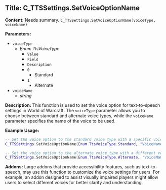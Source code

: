 ## Title: C_TTSSettings.SetVoiceOptionName

**Content:**
Needs summary.
`C_TTSSettings.SetVoiceOptionName(voiceType, voiceName)`

**Parameters:**
- `voiceType`
  - *Enum.TtsVoiceType*
    - `Value`
    - `Field`
    - `Description`
    - `0`
      - Standard
    - `1`
      - Alternate
- `voiceName`
  - *string*

**Description:**
This function is used to set the voice option for text-to-speech settings in World of Warcraft. The `voiceType` parameter allows you to choose between standard and alternate voice types, while the `voiceName` parameter specifies the name of the voice to be used.

**Example Usage:**
```lua
-- Set the voice option to the standard voice type with a specific voice name
C_TTSSettings.SetVoiceOptionName(Enum.TtsVoiceType.Standard, "VoiceName1")

-- Set the voice option to the alternate voice type with a different voice name
C_TTSSettings.SetVoiceOptionName(Enum.TtsVoiceType.Alternate, "VoiceName2")
```

**Addons:**
Large addons that provide accessibility features, such as text-to-speech, may use this function to customize the voice settings for users. For example, an addon designed to assist visually impaired players might allow users to select different voices for better clarity and understanding.